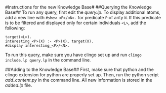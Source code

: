 #Instructions for the new Knowledge Base#
##Querying the Knowledge Base##
To run any query, first edit the *query.lp*. 
To display additional atoms, add a new line with `#show <P>/<N>.` for predicate `P` of arity `N`. If this predicate is to be filtered and displayed only for certain individuals `<L>`, add the following:
```
target(<L>).
interesting_<P>(X) :- <P>(X), target(X).
#display interesting_<P>/<N>.
```
To run this query, make sure you have clingo set up and run `clingo include.lp query.lp` in the command line.

##Adding to the Knowledge Base##
First, make sure that python and the clingo extension for python are properly set up. 
Then, run the python script *add_content.py* in the command line. All new information is stored in the *added.lp* file.